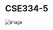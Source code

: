 # CSE334-5

![image](https://github.com/biplobsd/CSE334-5/assets/43641536/73969945-d192-49ec-8357-c26be6d1cac0)
